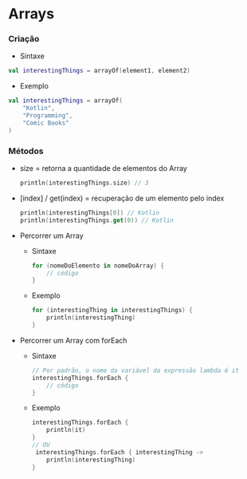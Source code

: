 # Arrays

### Criação
* Sintaxe
```kotlin
val interestingThings = arrayOf(element1, element2)
```

* Exemplo
```kotlin
val interestingThings = arrayOf(
    "Kotlin",
    "Programming",
    "Comic Books"
)
```

### Métodos

* size = retorna a quantidade de elementos do Array
    ```kotlin
    println(interestingThings.size) // 3
    ```
  
* [index] / get(index) = recuperação de um elemento pelo index
    ```kotlin
    println(interestingThings[0]) // Kotlin
    println(interestingThings.get(0)) // Kotlin
    ```
  
* Percorrer um Array
  
    * Sintaxe
        ```kotlin
        for (nomeDoElemento in nomeDoArray) {
            // código
        }
        ```
      
    * Exemplo
        ```kotlin
        for (interestingThing in interestingThings) {
            println(interestingThing)
        }
        ```

* Percorrer um Array com forEach

    * Sintaxe
        ```kotlin
        // Por padrão, o nome da variável da expressão lambda é it
        interestingThings.forEach {
            // código
        }
        ```

    * Exemplo
        ```kotlin
        interestingThings.forEach {
            println(it)
        }
        // OU
         interestingThings.forEach { interestingThing ->
            println(interestingThing)
        }
        ```